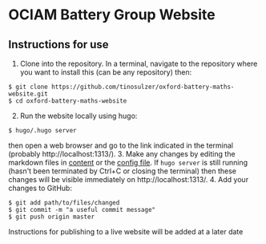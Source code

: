 # OCIAM Battery Group Website

## Instructions for use

1. Clone into the repository. In a terminal, navigate to the repository where you want to install this (can be any repository) then:
```
$ git clone https://github.com/tinosulzer/oxford-battery-maths-website.git
$ cd oxford-battery-maths-website
```
2. Run the website locally using hugo:
```
$ hugo/.hugo server
```
then open a web browser and go to the link indicated in the terminal (probably http://localhost:1313/).
3. Make any changes by editing the markdown files in [content](./content/) or the [config file](./config.toml). If `hugo server` is still running (hasn't been terminated by Ctrl+C or closing the terminal) then these changes will be visible immediately on http://localhost:1313/.
4. Add your changes to GitHub:
```
$ git add path/to/files/changed
$ git commit -m "a useful commit message"
$ git push origin master
```

Instructions for publishing to a live website will be added at a later date
